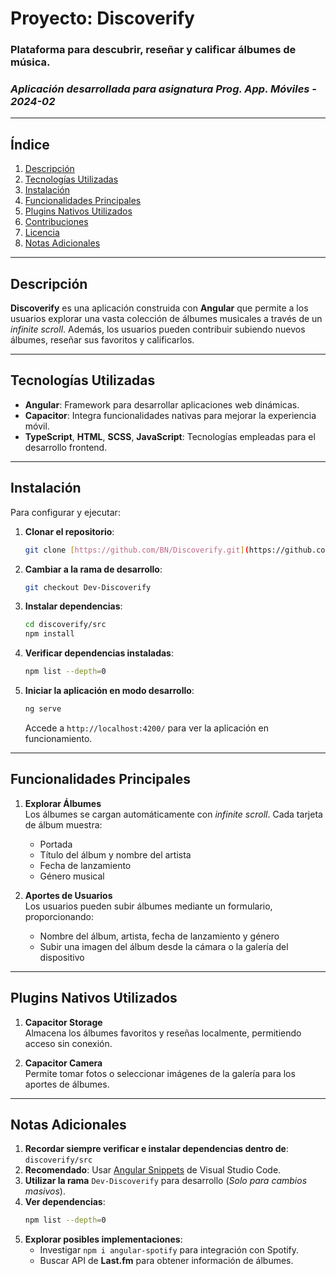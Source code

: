 # Proyecto: Discoverify

### Plataforma para descubrir, reseñar y calificar álbumes de música.
### *Aplicación desarrollada para asignatura Prog. App. Móviles - 2024-02*
---

## Índice

1. [Descripción](#descripción)
2. [Tecnologías Utilizadas](#tecnologías-utilizadas)
3. [Instalación](#instalación)
4. [Funcionalidades Principales](#funcionalidades-principales)
5. [Plugins Nativos Utilizados](#plugins-nativos-utilizados)
6. [Contribuciones](#contribuciones)
7. [Licencia](#licencia)
8. [Notas Adicionales](#notas-adicionales)

---

## Descripción

**Discoverify** es una aplicación construida con **Angular** que permite a los usuarios explorar una vasta colección de álbumes musicales a través de un *infinite scroll*. Además, los usuarios pueden contribuir subiendo nuevos álbumes, reseñar sus favoritos y calificarlos.

---

## Tecnologías Utilizadas

- **Angular**: Framework para desarrollar aplicaciones web dinámicas.
- **Capacitor**: Integra funcionalidades nativas para mejorar la experiencia móvil.
- **TypeScript**, **HTML**, **SCSS**, **JavaScript**: Tecnologías empleadas para el desarrollo frontend.

---

## Instalación

Para configurar y ejecutar:

1. **Clonar el repositorio**:
   ```bash
   git clone [https://github.com/BN/Discoverify.git](https://github.com/BNegro1/APP-Mov.git)
   ```

2. **Cambiar a la rama de desarrollo**:
   ```bash
   git checkout Dev-Discoverify
   ```

3. **Instalar dependencias**:
   ```bash
   cd discoverify/src
   npm install
   ```

4. **Verificar dependencias instaladas**:
   ```bash
   npm list --depth=0
   ```

5. **Iniciar la aplicación en modo desarrollo**:
   ```bash
   ng serve
   ```
   Accede a `http://localhost:4200/` para ver la aplicación en funcionamiento.

---

## Funcionalidades Principales

1. **Explorar Álbumes**  
   Los álbumes se cargan automáticamente con *infinite scroll*. Cada tarjeta de álbum muestra:
   - Portada
   - Título del álbum y nombre del artista
   - Fecha de lanzamiento
   - Género musical

2. **Aportes de Usuarios**  
   Los usuarios pueden subir álbumes mediante un formulario, proporcionando:
   - Nombre del álbum, artista, fecha de lanzamiento y género
   - Subir una imagen del álbum desde la cámara o la galería del dispositivo

---

## Plugins Nativos Utilizados

1. **Capacitor Storage**  
   Almacena los álbumes favoritos y reseñas localmente, permitiendo acceso sin conexión.

2. **Capacitor Camera**  
   Permite tomar fotos o seleccionar imágenes de la galería para los aportes de álbumes.

---

## Notas Adicionales

1. **Recordar siempre verificar e instalar dependencias dentro de**: `discoverify/src`
2. **Recomendado**: Usar [Angular Snippets](https://marketplace.visualstudio.com/items?itemName=johnpapa.Angular2) de Visual Studio Code.
3. **Utilizar la rama** `Dev-Discoverify` para desarrollo (_Solo para cambios masivos_).
4. **Ver dependencias**:
   ```bash
   npm list --depth=0
   ```
5. **Explorar posibles implementaciones**:
   - Investigar `npm i angular-spotify` para integración con Spotify.
   - Buscar API de **Last.fm** para obtener información de álbumes.
